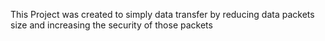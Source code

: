 This Project was created to simply data transfer by reducing data packets size and increasing the security of those packets
